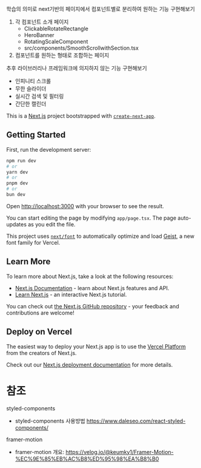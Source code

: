 학습의 의미로 next기반의 페이지에서 컴포넌트별로 분리하여 원하는 기능 구현해보기

1. 각 컴포넌트 소개 페이지
   - ClickableRotateRectangle
   - HeroBanner
   - RotatingScaleComponent
   - src/components/SmoothScrollwithSection.tsx
2. 컴포넌트를 원하는 형태로 조합하는 페이지

추후 라이브러리나 프레임워크에 의지하지 않는 기능 구현해보기

- 인피니티 스크롤
- 무한 슬라이더
- 실시간 검색 및 필터링
- 간단한 캘린더

This is a [Next.js](https://nextjs.org) project bootstrapped with [`create-next-app`](https://nextjs.org/docs/app/api-reference/cli/create-next-app).

## Getting Started

First, run the development server:

```bash
npm run dev
# or
yarn dev
# or
pnpm dev
# or
bun dev
```

Open [http://localhost:3000](http://localhost:3000) with your browser to see the result.

You can start editing the page by modifying `app/page.tsx`. The page auto-updates as you edit the file.

This project uses [`next/font`](https://nextjs.org/docs/app/building-your-application/optimizing/fonts) to automatically optimize and load [Geist](https://vercel.com/font), a new font family for Vercel.

## Learn More

To learn more about Next.js, take a look at the following resources:

- [Next.js Documentation](https://nextjs.org/docs) - learn about Next.js features and API.
- [Learn Next.js](https://nextjs.org/learn) - an interactive Next.js tutorial.

You can check out [the Next.js GitHub repository](https://github.com/vercel/next.js) - your feedback and contributions are welcome!

## Deploy on Vercel

The easiest way to deploy your Next.js app is to use the [Vercel Platform](https://vercel.com/new?utm_medium=default-template&filter=next.js&utm_source=create-next-app&utm_campaign=create-next-app-readme) from the creators of Next.js.

Check out our [Next.js deployment documentation](https://nextjs.org/docs/app/building-your-application/deploying) for more details.

# 참조

styled-components

- styled-components 사용방법 https://www.daleseo.com/react-styled-components/

framer-motion

- framer-motion 개요: https://velog.io/@keumky1/Framer-Motion-%EC%9E%85%EB%AC%B8%ED%95%98%EA%B8%B0
